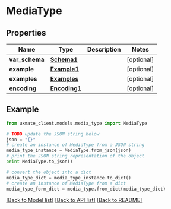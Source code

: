 # MediaType


## Properties
Name | Type | Description | Notes
------------ | ------------- | ------------- | -------------
**var_schema** | [**Schema1**](Schema1.md) |  | [optional] 
**example** | [**Example1**](Example1.md) |  | [optional] 
**examples** | [**Examples**](Examples.md) |  | [optional] 
**encoding** | [**Encoding1**](Encoding1.md) |  | [optional] 

## Example

```python
from uxmate_client.models.media_type import MediaType

# TODO update the JSON string below
json = "{}"
# create an instance of MediaType from a JSON string
media_type_instance = MediaType.from_json(json)
# print the JSON string representation of the object
print MediaType.to_json()

# convert the object into a dict
media_type_dict = media_type_instance.to_dict()
# create an instance of MediaType from a dict
media_type_form_dict = media_type.from_dict(media_type_dict)
```
[[Back to Model list]](../README.md#documentation-for-models) [[Back to API list]](../README.md#documentation-for-api-endpoints) [[Back to README]](../README.md)


